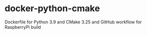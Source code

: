 # docker-python-cmake
Dockerfile for Python 3.9 and CMake 3.25 and GitHub workflow for RaspberryPi build
